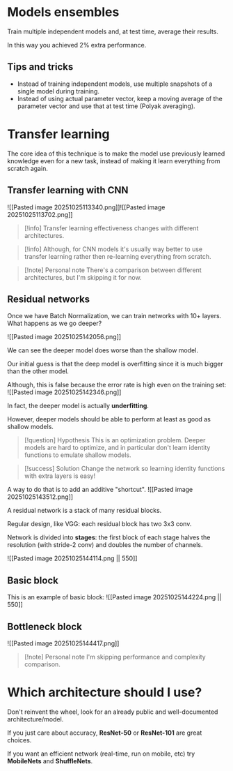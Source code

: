 # Models ensembles

Train multiple independent models and, at test time, average their results.

In this way you achieved 2% extra performance.

## Tips and tricks

- Instead of training independent models, use multiple snapshots of a single model during training.
- Instead of using actual parameter vector, keep a moving average of the parameter vector and use that at test time (Polyak averaging).

# Transfer learning

The core idea of this technique is to make the model use previously learned knowledge even for a new task, instead of making it learn everything from scratch again.

## Transfer learning with CNN

![[Pasted image 20251025113340.png]]![[Pasted image 20251025113702.png]]

>[!info]
>Transfer learning effectiveness changes with different architectures.

>[!info]
>Although, for CNN models it's usually way better to use transfer learning rather then re-learning everything from scratch.

>[!note] Personal note
>There's a comparison between different architectures, but I'm skipping it for now.

## Residual networks

Once we have Batch Normalization, we can train networks with 10+ layers.
What happens as we go deeper?

![[Pasted image 20251025142056.png]]

We can see the deeper model does worse than the shallow model.

Our initial guess is that the deep model is overfitting since it is much bigger than the other model.

Although, this is false because the error rate is high even on the training set:
![[Pasted image 20251025142346.png]]

In fact, the deeper model is actually **underfitting**.

However, deeper models should be able to perform at least as good as shallow models.

>[!question] Hypothesis
>This is an optimization problem. Deeper models are hard to optimize, and in particular don't learn identity functions to emulate shallow models.

>[!success] Solution
>Change the network so learning identity functions with extra layers is easy!

A way to do that is to add an additive "shortcut".
![[Pasted image 20251025143512.png]]

A residual network is a stack of many residual blocks.

Regular design, like VGG: each residual block has two 3x3 conv.

Network is divided into **stages**: the first block of each stage halves the resolution (with stride-2 conv) and doubles the number of channels.

![[Pasted image 20251025144114.png || 550]]

## Basic block

This is an example of basic block:
![[Pasted image 20251025144224.png || 550]]

## Bottleneck block

![[Pasted image 20251025144417.png]]

>[!note] Personal note
>I'm skipping performance and complexity comparison.

# Which architecture should I use?

Don't reinvent the wheel, look for an already public and well-documented architecture/model.

If you just care about accuracy, **ResNet-50** or **ResNet-101** are great choices.

If you want an efficient network (real-time, run on mobile, etc) try **MobileNets** and **ShuffleNets**.

